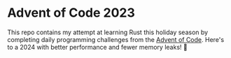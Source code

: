 # Advent of Code 2023

This repo contains my attempt at learning Rust this holiday season by completing daily programming challenges from the [Advent of Code](https://adventofcode.com/). Here's to a 2024 with better performance and fewer memory leaks! 🙏
